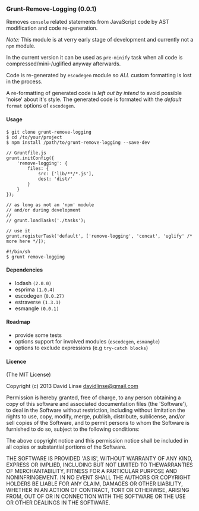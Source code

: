 ### Grunt-Remove-Logging (0.0.1)

Removes `console` related statements from JavaScript code by AST modification and code re-generation.

_Note:_
This module is at verry early stage of development and currently not a `npm` module.

In the current version it can be used as `pre-minify` task when all code is compressed/mini-/uglified anyway afterwards.

Code is re-generated by `escodegen` module so _ALL_ custom formatting is lost in the process.

A re-formatting of generated code is _left out by intend_ to avoid possible 'noise' about it's style.
The generated code is formated with the _default_ `format` options of `escodegen`.


#### Usage

```
$ git clone grunt-remove-logging
$ cd /to/your/project
$ npm install /path/to/grunt-remove-logging --save-dev
```

```
// Gruntfile.js
grunt.initConfig({
    'remove-logging': {
        files: {
            src: ['lib/**/*.js'],
            dest: 'dist/'
        }
    }
});

// as long as not an 'npm' module
// and/or during development
//
// grunt.loadTasks('./tasks');

// use it
grunt.registerTask('default', ['remove-logging', 'concat', 'uglify' /* more here */]);
```

```
#!/bin/sh
$ grunt remove-logging
```

#### Dependencies

* lodash `(2.0.0)`
* esprima `(1.0.4)`
* escodegen (`0.0.27)`
* estraverse `(1.3.1)`
* esmangle `(0.0.1)`


#### Roadmap

* provide some tests
* options support for involved modules (`escodegen`, `esmangle`)
* options to exclude expressions (e.g `try-catch blocks`)


#### Licence

(The MIT License)

Copyright (c) 2013 David Linse <davidlinse@gmail.com>

Permission is hereby granted, free of charge, to any person obtaining a copy of this software and associated documentation
files (the 'Software'), to deal in the Software without restriction, including without limitation the rights to use, copy,
modify, merge, publish, distribute, sublicense, and/or sell copies of the Software, and to permit persons to whom the
Software is furnished to do so, subject to the following conditions:

The above copyright notice and this permission notice shall be included in all copies or substantial portions of the Software.

THE SOFTWARE IS PROVIDED 'AS IS', WITHOUT WARRANTY OF ANY KIND, EXPRESS OR IMPLIED, INCLUDING BUT NOT LIMITED TO
THEWARRANTIES OF MERCHANTABILITY, FITNESS FOR A PARTICULAR PURPOSE AND NONINFRINGEMENT. IN NO EVENT SHALL THE AUTHORS OR
COPYRIGHT HOLDERS BE LIABLE FOR ANY CLAIM, DAMAGES OR OTHER LIABILITY, WHETHER IN AN ACTION OF CONTRACT, TORT OR OTHERWISE,
ARISING FROM, OUT OF OR IN CONNECTION WITH THE SOFTWARE OR THE USE OR OTHER DEALINGS IN THE SOFTWARE.
